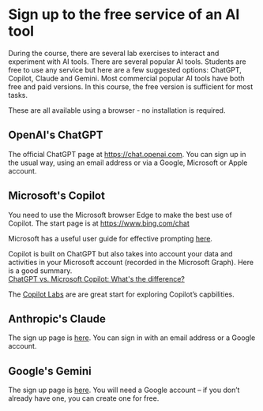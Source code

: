 # Sign up to the free service of an AI tool

During the course, there are several lab exercises to interact and experiment with AI tools.  There are several popular AI tools. Students are free to use any service but here are a few suggested options: ChatGPT, Copilot, Claude and Gemini.  Most commercial popular AI tools have both free and paid versions.  In this course, the free version is sufficient for most tasks. 

These are all available using a browser - no installation is required.

## OpenAI's ChatGPT
The official ChatGPT page at https://chat.openai.com. You can sign up in the usual way, using an email address or via a Google, Microsoft or Apple account.

## Microsoft's Copilot
You need to use the Microsoft browser Edge to make the best use of Copilot.  The start page is at https://www.bing.com/chat

Microsoft has a useful user guide for effective prompting [here](https://www.microsoft.com/en-us/bing/do-more-with-ai/ai-prompt-writing).

Copilot is built on ChatGPT but also takes into account your data and activities in your Microsoft account (recorded in the Microsoft Graph).  Here is a good summary.  
[ChatGPT vs. Microsoft Copilot: What's the difference?](
https://support.microsoft.com/en-us/topic/chatgpt-vs-microsoft-copilot-what-s-the-difference-8fdec864-72b1-46e1-afcb-8c12280d712f)

The [Copilot Labs](https://copilot.cloud.microsoft/en-GB/prompts?ocid=copilot_akams_copilotlab) are are great start for exploring Copilot’s capbilities.

## Anthropic's Claude

The sign up page is [here](https://claude.ai/chats).  You can sign in with an email address or a Google account.

## Google's Gemini
The sign up page is [here](https://gemini.google.com/). You will need a Google account – if you don’t already have one, you can create one for free.

